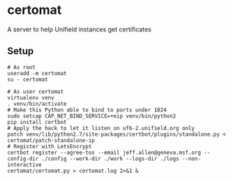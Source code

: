 # certomat
A server to help Unifield instances get certificates

## Setup

    # As root
    useradd -m certomat
    su - certomat

    # As user certomat
    virtualenv venv
    . venv/bin/activate
    # Make this Python able to bind to ports under 1024
    sudo setcap CAP_NET_BIND_SERVICE=+eip venv/bin/python2
    pip install certbot
    # Apply the hack to let it listen on uf6-2.unifield.org only
    patch venv/lib/python2.7/site-packages/certbot/plugins/standalone.py < certomat/patch-standalone-ip
    # Register with LetsEncrypt
    certbot register --agree-tos --email jeff.allen@geneva.msf.org --config-dir ./config --work-dir ./work --logs-dir ./logs --non-interactive
    certomat/certomat.py > certomat.log 2>&1 &
